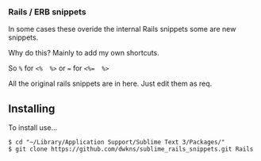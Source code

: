 ### Rails / ERB snippets
In some cases these overide the internal Rails snippets some are new snippets.

Why do this? Mainly to add my own shortcuts.

So `%` for `<%  %>` or `=` for `<%=  %>`

All the original rails snippets are in here. Just edit them as req.

## Installing
To install use...
  
    $ cd "~/Library/Application Support/Sublime Text 3/Packages/"
    $ git clone https://github.com/dwkns/sublime_rails_snippets.git Rails
